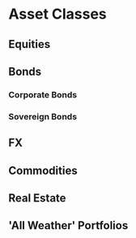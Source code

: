 # Asset Classes

## Equities

## Bonds

### Corporate Bonds

### Sovereign Bonds

## FX

## Commodities

## Real Estate

## 'All Weather' Portfolios


